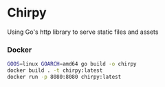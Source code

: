 # Chirpy

Using Go's http library to serve static files and assets

### Docker

```bash
GOOS=linux GOARCH=amd64 go build -o chirpy
docker build . -t chirpy:latest
docker run -p 8080:8080 chirpy:latest
```
